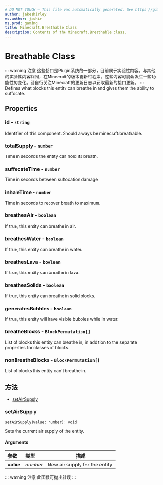 ```yaml
---
# DO NOT TOUCH — This file was automatically generated. See https://github.com/Mojang/MinecraftScriptingApiDocsGenerator to modify descriptions, examples, etc.
author: jakeshirley
ms.author: jashir
ms.prod: gaming
title: Minecraft.Breathable Class
description: Contents of the Minecraft.Breathable class.
---
```

# Breathable Class
::: warning 注意
这些接口是Plugin系统的一部分，目前属于实验性内容。与其他的实验性内容相同，在Minecraft的版本更新过程中，这些内容可能会发生一些功能性的变化。请自行关注Minecraft的更新日志以获取最新的接口更新。
:::
Defines what blocks this entity can breathe in and gives them the ability to suffocate.

## Properties
### **id** - `string`
Identifier of this component. Should always be minecraft:breathable.


### **totalSupply** - `number`
Time in seconds the entity can hold its breath.


### **suffocateTime** - `number`
Time in seconds between suffocation damage.


### **inhaleTime** - `number`
Time in seconds to recover breath to maximum.


### **breathesAir** - `boolean`
If true, this entity can breathe in air.


### **breathesWater** - `boolean`
If true, this entity can breathe in water.


### **breathesLava** - `boolean`
If true, this entity can breathe in lava.


### **breathesSolids** - `boolean`
If true, this entity can breathe in solid blocks.


### **generatesBubbles** - `boolean`
If true, this entity will have visible bubbles while in water.


### **breatheBlocks** - `BlockPermutation[]`
List of blocks this entity can breathe in, in addition to the separate properties for classes of blocks.


### **nonBreatheBlocks** - `BlockPermutation[]`
List of blocks this entity can't breathe in.



## 方法
- [setAirSupply](#setairsupply)
  
### **setAirSupply**
`
setAirSupply(value: number): void
`

Sets the current air supply of the entity.
#### Arguments
| 参数 | 类型 | 描述 |
| :--- | :--- | :---: |
| **value** | *number* | New air supply for the entity. |


::: warning 注意
此函数可抛出错误
:::

